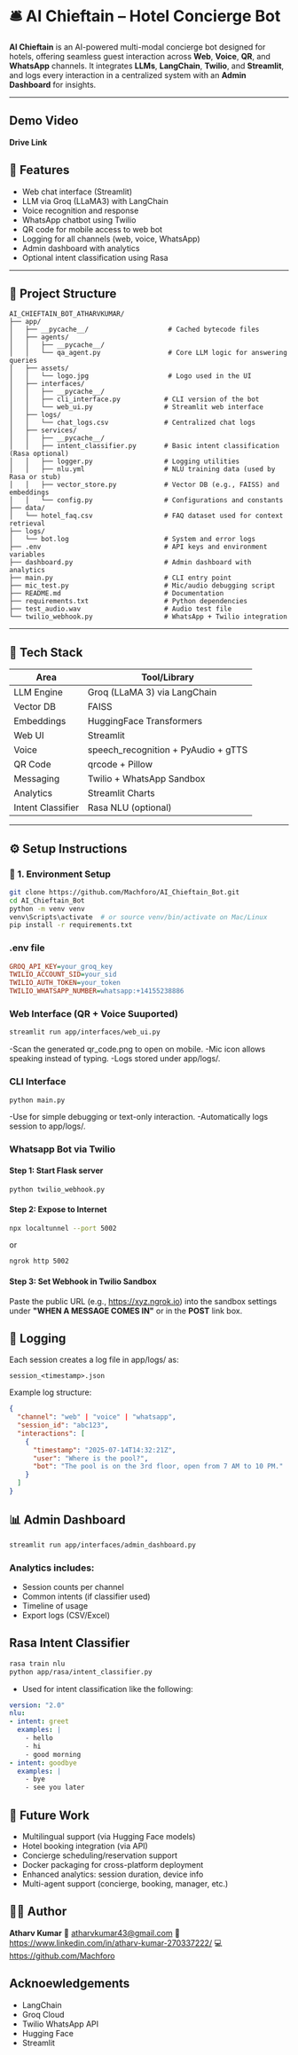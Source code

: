 # 🛎️ AI Chieftain – Hotel Concierge Bot

**AI Chieftain** is an AI-powered multi-modal concierge bot designed for hotels, offering seamless guest interaction across **Web**, **Voice**, **QR**, and **WhatsApp** channels. It integrates **LLMs**, **LangChain**, **Twilio**, and **Streamlit**, and logs every interaction in a centralized system with an **Admin Dashboard** for insights.

---

## Demo Video
**Drive Link**

## 🚀 Features

-  Web chat interface (Streamlit)
-  LLM via Groq (LLaMA3) with LangChain
-  Voice recognition and response
-  WhatsApp chatbot using Twilio
-  QR code for mobile access to web bot
-  Logging for all channels (web, voice, WhatsApp)
-  Admin dashboard with analytics
-  Optional intent classification using Rasa

---

## 📁 Project Structure

```
AI_CHIEFTAIN_BOT_ATHARVKUMAR/
├── app/
│   ├── __pycache__/                    # Cached bytecode files
│   ├── agents/
│   │   ├── __pycache__/
│   │   └── qa_agent.py                 # Core LLM logic for answering queries
│   ├── assets/
│   │   └── logo.jpg                    # Logo used in the UI
│   ├── interfaces/
│   │   ├── __pycache__/
│   │   ├── cli_interface.py           # CLI version of the bot
│   │   └── web_ui.py                  # Streamlit web interface
│   ├── logs/
│   │   └── chat_logs.csv              # Centralized chat logs
│   ├── services/
│   │   ├── __pycache__/
│   │   ├── intent_classifier.py       # Basic intent classification (Rasa optional)
│   │   ├── logger.py                  # Logging utilities
│   │   ├── nlu.yml                    # NLU training data (used by Rasa or stub)
│   │   ├── vector_store.py            # Vector DB (e.g., FAISS) and embeddings
│   │   └── config.py                  # Configurations and constants
├── data/
│   └── hotel_faq.csv                  # FAQ dataset used for context retrieval
├── logs/
│   └── bot.log                        # System and error logs
├── .env                               # API keys and environment variables
├── dashboard.py                       # Admin dashboard with analytics
├── main.py                            # CLI entry point
├── mic_test.py                        # Mic/audio debugging script
├── README.md                          # Documentation
├── requirements.txt                   # Python dependencies
├── test_audio.wav                     # Audio test file
└── twilio_webhook.py                  # WhatsApp + Twilio integration
```



---

## 🧩 Tech Stack

| Area               | Tool/Library                                |
|--------------------|---------------------------------------------|
| LLM Engine         | Groq (LLaMA 3) via LangChain                 |
| Vector DB          | FAISS                                       |
| Embeddings         | HuggingFace Transformers                    |
| Web UI             | Streamlit                                   |
| Voice              | speech_recognition + PyAudio + gTTS         |
| QR Code            | qrcode + Pillow                             |
| Messaging          | Twilio + WhatsApp Sandbox                   |
| Analytics          | Streamlit Charts                            |
| Intent Classifier  | Rasa NLU (optional)                         |

---

## ⚙️ Setup Instructions

### 🔐 1. Environment Setup

```bash
git clone https://github.com/Machforo/AI_Chieftain_Bot.git
cd AI_Chieftain_Bot
python -m venv venv
venv\Scripts\activate  # or source venv/bin/activate on Mac/Linux
pip install -r requirements.txt
```

### .env file
```ini
GROQ_API_KEY=your_groq_key
TWILIO_ACCOUNT_SID=your_sid
TWILIO_AUTH_TOKEN=your_token
TWILIO_WHATSAPP_NUMBER=whatsapp:+14155238886
```

### Web Interface (QR + Voice Suuported)
```bash
streamlit run app/interfaces/web_ui.py
```

-Scan the generated qr_code.png to open on mobile.
-Mic icon allows speaking instead of typing.
-Logs stored under app/logs/.

### CLI Interface
```bash
python main.py
```
-Use for simple debugging or text-only interaction.
-Automatically logs session to app/logs/.

### Whatsapp Bot via Twilio

#### Step 1: Start Flask server
```bash
python twilio_webhook.py
```

#### Step 2: Expose to Internet
```bash
npx localtunnel --port 5002
```

or

```bash
ngrok http 5002
```
#### Step 3: Set Webhook in Twilio Sandbox

Paste the public URL (e.g., https://xyz.ngrok.io) into the sandbox settings under **"WHEN A MESSAGE COMES IN"** or in the **POST** link box.

## 📁 Logging
Each session creates a log file in app/logs/ as:

```pgsql
session_<timestamp>.json
```

Example log structure:

```json
{
  "channel": "web" | "voice" | "whatsapp",
  "session_id": "abc123",
  "interactions": [
    {
      "timestamp": "2025-07-14T14:32:21Z",
      "user": "Where is the pool?",
      "bot": "The pool is on the 3rd floor, open from 7 AM to 10 PM."
    }
  ]
}
```


## 📊 Admin Dashboard
```bash
streamlit run app/interfaces/admin_dashboard.py
```

### Analytics includes:
- Session counts per channel
- Common intents (if classifier used)
- Timeline of usage
- Export logs (CSV/Excel)


## Rasa Intent Classifier
```bash
rasa train nlu
python app/rasa/intent_classifier.py
```
- Used for intent classification like the following:

```yaml
version: "2.0"
nlu:
- intent: greet
  examples: |
    - hello
    - hi
    - good morning
- intent: goodbye
  examples: |
    - bye
    - see you later
```

## 🎯 Future Work
- Multilingual support (via Hugging Face models)
- Hotel booking integration (via API)
- Concierge scheduling/reservation support
- Docker packaging for cross-platform deployment
- Enhanced analytics: session duration, device info
- Multi-agent support (concierge, booking, manager, etc.)

## 🙋‍♂️ Author

**Atharv Kumar**
📧 atharvkumar43@gmail.com
🔗 https://www.linkedin.com/in/atharv-kumar-270337222/
💻 https://github.com/Machforo

## Acknoewledgements

- LangChain
- Groq Cloud
- Twilio WhatsApp API
- Hugging Face
- Streamlit


